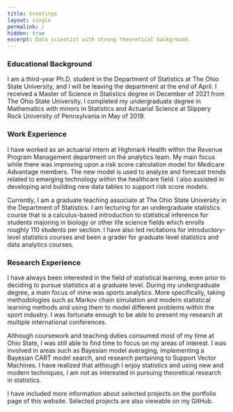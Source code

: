```yaml
---
title: Greetings
layout: single
permalink: /
hidden: true
excerpt: Data scientist with strong theoretical background.
---
```

### Educational Background

I am a third-year Ph.D. student in the Department of Statistics at The Ohio State University, and I will be leaving the department at the end of April. I received a Master of Science in Statistics degree in December of 2021 from The Ohio State University. I completed my undergraduate degree in Mathematics with minors in Statistics and Actuarial Science at Slippery Rock University of Pennsylvania in May of 2019.

### Work Experience

I have worked as an actuarial intern at Highmark Health within the Revenue Program Management department on the analytics team. My main focus while there was improving upon a risk score calculation model for Medicare Advantage members. The new model is used to analyze and forecast trends related to emerging technology within the healthcare field. I also assisted in developing and building new data tables to support risk score models. 

Currently, I am a graduate teaching associate at The Ohio State University in the Department of Statistics. I am lecturing for an undergraduate statistics course that is a calculus-based introduction to statistical inference for students majoring in biology or other life science fields which enrolls roughly 110 students per section. I have also led recitations for introductory-level statistics courses and been a grader for graduate level statistics and data analytics courses. 

### Research Experience

I have always been interested in the field of statistical learning, even prior to deciding to pursue statistics at a graduate level. During my undergraduate degree, a main focus of mine was sports analytics. More specifically, taking methodologies such as Markov chain simulation and modern statistical learning methods and using them to model different problems within the sport industry. I was fortunate enough to be able to present my research at multiple international conferences. 

Although coursework and teaching duties consumed most of my time at Ohio State, I was still able to find time to focus on my areas of interest. I was involved in areas such as Bayesian model averaging, implementing a Bayesian CART model search, and research pertaining to Support Vector Machines. I have realized that although I enjoy statistics and using new and modern techniques, I am not as interested in pursuing theoretical research in statistics.

I have included more information about selected projects on the portfolio page of this website. Selected projects are also viewable on my GitHub.

